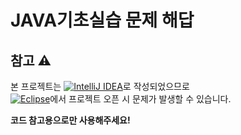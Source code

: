 # JAVA기초실습 문제 해답
## 참고 ⚠
   
본 프로젝트는 [![IntelliJ IDEA](https://skillicons.dev/icons?i=idea)](https://www.jetbrains.com/ko-kr/idea/)로 작성되었으므로  
[![Eclipse](https://skillicons.dev/icons?i=eclipse)](https://www.eclipse.org/)에서 프로젝트 오픈 시 문제가 발생할 수 있습니다.

**코드 참고용으로만 사용해주세요!**
